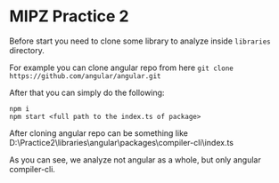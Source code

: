 # MIPZ Practice 2

Before start you need to clone some library to analyze inside ```libraries``` directory.

For example you can clone angular repo from here ```git clone https://github.com/angular/angular.git```

After that you can simply do the following:

```
npm i
npm start <full path to the index.ts of package>
```
After cloning angular repo <full path to the index.ts of package> can be something like D:\Practice2\libraries\angular\packages\compiler-cli\index.ts
  
As you can see, we analyze not angular as a whole, but only angular compiler-cli.
